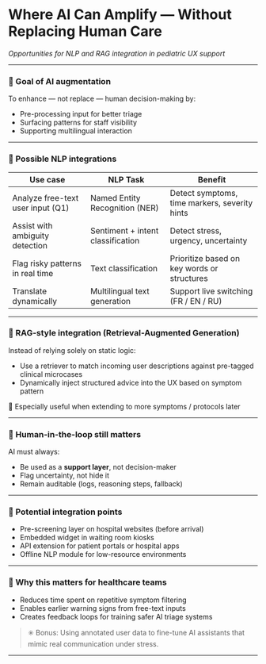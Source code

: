 # Where AI Can Amplify — Without Replacing Human Care
*Opportunities for NLP and RAG integration in pediatric UX support*

---

### 🎯 Goal of AI augmentation

To enhance — not replace — human decision-making by:
- Pre-processing input for better triage
- Surfacing patterns for staff visibility
- Supporting multilingual interaction

---

### 🧠 Possible NLP integrations

| Use case                             | NLP Task                           | Benefit                                       |
|-------------------------------------|------------------------------------|-----------------------------------------------|
| Analyze free-text user input (Q1)   | Named Entity Recognition (NER)     | Detect symptoms, time markers, severity hints |
| Assist with ambiguity detection     | Sentiment + intent classification  | Detect stress, urgency, uncertainty           |
| Flag risky patterns in real time    | Text classification                | Prioritize based on key words or structures   |
| Translate dynamically               | Multilingual text generation       | Support live switching (FR / EN / RU)         |

---

### 🧩 RAG-style integration (Retrieval-Augmented Generation)

Instead of relying solely on static logic:
- Use a retriever to match incoming user descriptions against pre-tagged clinical microcases
- Dynamically inject structured advice into the UX based on symptom pattern

📌 Especially useful when extending to more symptoms / protocols later

---

### 🔐 Human-in-the-loop still matters

AI must always:
- Be used as a **support layer**, not decision-maker
- Flag uncertainty, not hide it
- Remain auditable (logs, reasoning steps, fallback)

---

### 🏥 Potential integration points

- Pre-screening layer on hospital websites (before arrival)
- Embedded widget in waiting room kiosks
- API extension for patient portals or hospital apps
- Offline NLP module for low-resource environments

---

### 🤖 Why this matters for healthcare teams

- Reduces time spent on repetitive symptom filtering
- Enables earlier warning signs from free-text inputs
- Creates feedback loops for training safer AI triage systems

> ✳️ Bonus: Using annotated user data to fine-tune AI assistants that mimic real communication under stress.

---
